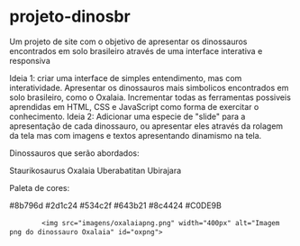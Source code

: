 # projeto-dinosbr
 Um projeto de site com o objetivo de apresentar os dinossauros encontrados em solo brasileiro através de uma interface interativa e responsiva


Ideia 1: criar uma interface de simples entendimento, mas com interatividade. Apresentar os dinossauros mais simbolicos encontrados em solo brasileiro, como o Oxalaia. Incrementar todas as ferramentas possiveis aprendidas em HTML, CSS e JavaScript como forma de exercitar o conhecimento. 
Ideia 2: Adicionar uma especie de "slide" para a apresentação de cada dinossauro, ou apresentar eles através da rolagem da tela mas com imagens e textos apresentando dinamismo na tela.


Dinossauros que serão abordados: 

Staurikosaurus
Oxalaia
Uberabatitan
Ubirajara

Paleta de cores:

#8b796d
#2d1c24
#534c2f
#643b21
#8c4424
#C0DE9B

            <img src="imagens/oxalaiapng.png" width="400px" alt="Imagem png do dinossauro Oxalaia" id="oxpng">